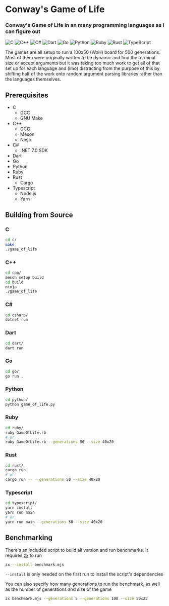 # Conway's Game of Life

### Conway's Game of Life in an many programming languages as I can figure out

![C](https://img.shields.io/badge/c-%2300599C.svg?style=for-the-badge&logo=c&logoColor=white)
![C++](https://img.shields.io/badge/c++-%2300599C.svg?style=for-the-badge&logo=c%2B%2B&logoColor=white)
![C#](https://img.shields.io/badge/c%23-%23239120.svg?style=for-the-badge&logo=.net&logoColor=white)
![Dart](https://img.shields.io/badge/dart-%230175C2.svg?style=for-the-badge&logo=dart&logoColor=white)
![Go](https://img.shields.io/badge/go-%2300ADD8.svg?style=for-the-badge&logo=go&logoColor=white)
![Python](https://img.shields.io/badge/python-3670A0?style=for-the-badge&logo=python&logoColor=ffdd54)
![Ruby](https://img.shields.io/badge/ruby-%23CC342D.svg?style=for-the-badge&logo=ruby&logoColor=white)
![Rust](https://img.shields.io/badge/rust-%23000000.svg?style=for-the-badge&logo=rust&logoColor=white)
![TypeScript](https://img.shields.io/badge/typescript-%23007ACC.svg?style=for-the-badge&logo=typescript&logoColor=white)

<!-- ![Assembly](https://img.shields.io/badge/Assembly-black?style=for-the-badge&logo=arm&logoColor=white)
![Fortran](https://img.shields.io/badge/D-AA0000.svg?style=for-the-badge&logo=d&logoColor=white)
![Elixir](https://img.shields.io/badge/elixir-%234B275F.svg?style=for-the-badge&logo=elixir&logoColor=white)
![F#](https://img.shields.io/badge/f%23-%23239120.svg?style=for-the-badge&logo=.net&logoColor=white)
![Fortran](https://img.shields.io/badge/Fortran-%23734F96.svg?style=for-the-badge&logo=fortran&logoColor=white)
![Go](https://img.shields.io/badge/go-%2300ADD8.svg?style=for-the-badge&logo=go&logoColor=white)
![Haskell](https://img.shields.io/badge/Haskell-5e5086?style=for-the-badge&logo=haskell&logoColor=white)
![Julia](https://img.shields.io/badge/-Julia-9558B2?style=for-the-badge&logo=julia&logoColor=white)
![Nim](https://img.shields.io/badge/nim-%23FFE953.svg?style=for-the-badge&logo=nim&logoColor=black)
![Perl](https://img.shields.io/badge/perl-%2339457E.svg?style=for-the-badge&logo=perl&logoColor=white)
![Zig](https://img.shields.io/badge/Zig-%23F7A442.svg?style=for-the-badge&logo=zig&logoColor=black) -->

The games are all setup to run a 100x50 (WxH) board for 500 generations. Most of them were originally written to be dynamic and find the terminal
size or accept arguments but it was taking too much work to get all of that set up for each language and (imo) distracting from the purpose of this
by shifting half of the work onto random argument parsing libraries rather than the languages themselves.

## Prerequisites

<!-- - Assembly
  - GNU Binutils (as & ld)
  - Raspberry Pi 4
 - D
  - GCC (GDC)
- Elixir
- F#
  - .NET SDK
- Fortran
  - GCC (gfortran)
- Haskell
  - GHC
- Julia
- Nim
- Perl -->
- C
  - GCC
  - GNU Make
- C++
  - GCC
  - Meson
  - Ninja
- C#
  - .NET 7.0 SDK
- Dart
- Go
- Python
- Ruby
- Rust
  - Cargo
- Typescript
  - Node.js
  - Yarn
<!-- - Zig -->

## Building from Source

<!-- ### Assembly

This is written for a Raspberry Pi 4 running aarch64 Linux

```sh
cd asm/
make
./game_of_life
``` -->

### C

```sh
cd c/
make
./game_of_life
```

### C++

```sh
cd cpp/
meson setup build
cd build
ninja
./game_of_life
```

### C\#

```sh
cd csharp/
dotnet run
```

### Dart

```sh
cd dart/
dart run
```

<!-- ### Elixir

```sh
cd elixir/
elixir game_of_life.exs
```

### F\#

```sh
cd fsharp/
dotnet run
``` -->

### Go

```sh
cd go/
go run .
```

<!--
### Haskell

```sh
cd haskell/
ghc game_of_life.hs
./game_of_life
```

### Julia

```sh
cd julia/
julia game_of_life.jl
``` -->

### Python

```sh
cd python/
python game_of_life.py
```

### Ruby

```sh
cd ruby/
ruby GameOfLife.rb
# or
ruby GameOfLife.rb --generations 50 --size 40x20
```

### Rust

```sh
cd rust/
cargo run
# or
cargo run -- --generations 50 --size 40x20
```

### Typescript

```sh
cd typescript/
yarn install
yarn run main
# or
yarn run main --generations 50 --size 40x20
```

<!-- ### Zig

TODO: -->

## Benchmarking

There's an included script to build all version and run benchmarks. It requires [zx](https://github.org/google/zx) to run

```sh
zx --install benchmark.mjs
```

`--install` is only needed on the first run to install the script's dependencies

You can also specify how many generations to run the benchmark, as well as the number of generations and size of the game

```sh
zx benchmark.mjs --generations 5 --generations 100 --size 50x25
```
